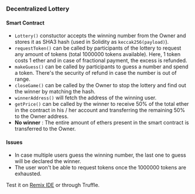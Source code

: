 ### Decentralized Lottery

#### Smart Contract
- ```Lottery()``` constuctor accepts the winning number from the Owner and stores it as SHA3 hash (used in Solidity as ```keccak256(payload)```).
- ```requestToken()``` can be called by participants of the lottery to request any amount of tokens (total 1000000 tokens available). Here, 1 token costs 1 ether and in case of fractional payment, the excess is refunded.
- ```makeGuess()``` can be called by participants to guess a number and spend a token. There's the security of refund in case the number is out of range.
- ```closeGame()``` can be called by the Owner to stop the lottery and find out the winner by matching the hash.
- ```winnerAddress()``` will fetch the address of the winning user.
- ```getPrice()``` can be called by the winner to receive 50% of the total ether in the contract in his / her account and transferring the remaining 50% to the Owner address.
- <b>No winner</b> : The entire amount of ethers present in the smart contract is transferred to the Owner.

#### Issues
- In case multiple users guess the winning number, the last one to guess will be declared the winner.
- The user won't be able to request tokens once the 1000000 tokens are exhausted.

Test it on [Remix IDE](https://remix.ethereum.org/) or through Truffle.

